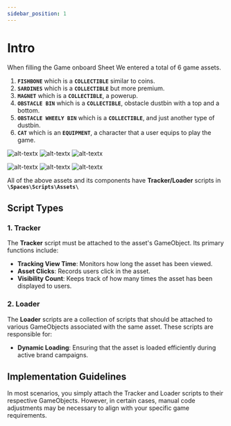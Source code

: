 ```yaml
---
sidebar_position: 1
---
```


# Intro

When filling the Game onboard Sheet We entered a total of 6 game assets.
1. **```FISHBONE```** which is a **```COLLECTIBLE```** similar to coins.
2. **```SARDINES```** which is a **```COLLECTIBLE```** but more premium.
3. **```MAGNET```**  which is a **```COLLECTIBLE```**, a powerup.
4. **```OBSTACLE BIN```** which is a **```COLLECTIBLE```**, obstacle dustbin with a top and a bottom.
5. **```OBSTACLE WHEELY BIN```** which is a **```COLLECTIBLE```**, and just another type of dustbin.
6. **```CAT```** which is an **```EQUIPMENT```**, a character that a user equips to play the game.

![alt-textx](@site/static/img/Fishbone.png)
![alt-textx](@site/static/img/Sardines.png)
![alt-textx](@site/static/img/Magnet.png)

![alt-textx](@site/static/img/ObstacleBin.png)
![alt-textx](@site/static/img/WheelyBin.png)
![alt-textx](@site/static/img/Character.png)

All of the above assets and its components have **Tracker/Loader** scripts in **```\Spaces\Scripts\Assets\  ```**

## Script Types

### 1. Tracker
The **Tracker** script must be attached to the asset's GameObject. Its primary functions include:

- **Tracking View Time**: Monitors how long the asset has been viewed.
- **Asset Clicks**: Records users click in the asset.
- **Visibility Count**: Keeps track of how many times the asset has been displayed to users.

### 2. Loader
The **Loader** scripts are a collection of scripts that should be attached to various GameObjects associated with the same asset. These scripts are responsible for:

- **Dynamic Loading**: Ensuring that the asset is loaded efficiently during active brand campaigns.

## Implementation Guidelines

In most scenarios, you simply attach the Tracker and Loader scripts to their respective GameObjects. However, in certain cases, manual code adjustments may be necessary to align with your specific game requirements.




